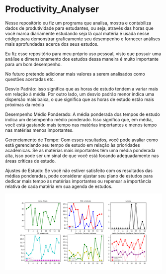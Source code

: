 # Productivity_Analyser
Nesse repositório eu fiz um programa que analisa, mostra e contabiliza dados de produtividade para estudantes, ou seja, através das horas que você marca diariamente estudando seja lá
qual matéria é usada nesse código para demonstrar graficamente seu desempenho e fornecer análises mais aprofundadas acerca dos seus estudos.

Eu fiz esse repositório para meu próprio uso pessoal, visto que possuir uma análise e dimensionamento dos estudos dessa maneira é muito importante para um bom desempenho.

No futuro pretendo adicionar mais valores a serem analisados como questões acertadas etc.

Desvio Padrão: Isso significa que as horas de estudo tendem a variar mais em relação à
média. Por outro lado, um desvio padrão menor indica uma dispersão mais baixa,
o que significa que as horas de estudo estão mais próximas da média

Desempenho Médio Ponderado: A média ponderada dos tempos de estudo indica um desempenho médio ponderado. Isso significa que, em média, 
você está gastando mais tempo nas matérias importantes e menos tempo nas matérias menos importantes.

Gerenciamento de Tempo: Com esses resultados, você pode avaliar como está gerenciando 
seu tempo de estudo em relação às prioridades acadêmicas. Se as matérias mais importantes têm uma média
ponderada alta, isso pode ser um sinal de que você está focando adequadamente nas áreas críticas de estudo.

Ajustes de Estudo: Se você não estiver satisfeito com os resultados das médias ponderadas, 
pode considerar ajustar seu plano de estudos para dedicar mais tempo às matérias importantes ou repensar a importância relativa de cada matéria em sua agenda de estudos.

<img src="./assets/Figure_1.png" width="1000px" alt="Gráfico de Produtivo do semestre 2023.2"></img>
